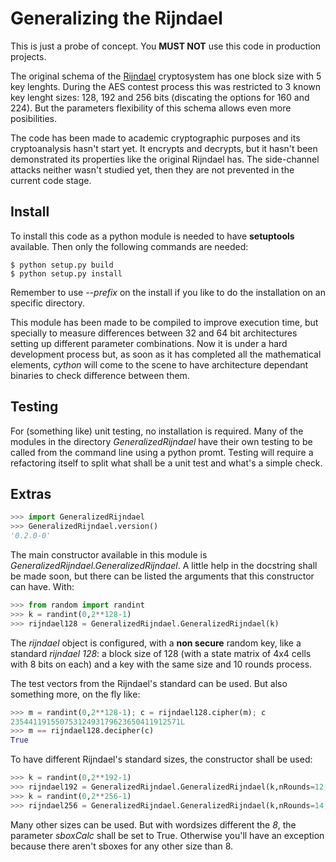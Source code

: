 Generalizing the Rijndael
=========================

This is just a probe of concept. You **MUST NOT** use this code in production projects.

The original schema of the [Rijndael](http://en.wikipedia.org/wiki/Advanced_Encryption_Standard) cryptosystem has one block size with 5 key lenghts. During the AES contest process this was restricted to 3 known key lenght sizes: 128, 192 and 256 bits (discating the options for 160 and 224). But the parameters flexibility of this schema allows even more posibilities.

The code has been made to academic cryptographic purposes and its cryptoanalysis hasn't start yet. It encrypts and decrypts, but it hasn't been demonstrated its properties like the original Rijndael has. The side-channel attacks neither wasn't studied yet, then they are not prevented in the current code stage.

Install
-------

To install this code as a python module is needed to have **setuptools** 
available. Then only the following commands are needed:

```
$ python setup.py build
$ python setup.py install
```

Remember to use *--prefix* on the install if you like to do the installation
on an specific directory.

This module has been made to be compiled to improve execution time, but 
specially to measure differences between 32 and 64 bit architectures setting
up different parameter combinations. Now it is under a hard development 
process but, as soon as it has completed all the mathematical elements, 
*cython* will come to the scene to have architecture dependant binaries to 
check difference between them.

Testing
-------

For (something like) unit testing, no installation is required. Many of the 
modules in the directory *GeneralizedRijndael* have their own testing to be 
called from the command line using a python promt. Testing will require a 
refactoring itself to split what shall be a unit test and what's a simple 
check.

Extras
------

```python
>>> import GeneralizedRijndael
>>> GeneralizedRijndael.version()
'0.2.0-0'
```

The main constructor available in this module is 
*GeneralizedRijndael.GeneralizedRijndael*. A little help in the docstring 
shall be made soon, but there can be listed the arguments that this constructor
can have. With:

```python
>>> from random import randint
>>> k = randint(0,2**128-1)
>>> rijndael128 = GeneralizedRijndael.GeneralizedRijndael(k)
```

The *rijndael* object is configured, with a **non secure** random key, like a
standard *rijndael 128*: a block size of 128 (with a state matrix of 4x4 cells
with 8 bits on each) and a key with the same size and 10 rounds process.

The test vectors from the Rijndael's standard can be used. But also something 
more, on the fly like:

```python
>>> m = randint(0,2**128-1); c = rijndael128.cipher(m); c
23544119155075312493179623650411912571L
>>> m == rijndael128.decipher(c)
True
```
To have different Rijndael's standard sizes, the constructor shall be used:

```python
>>> k = randint(0,2**192-1)
>>> rijndael192 = GeneralizedRijndael.GeneralizedRijndael(k,nRounds=12,nKeyWords=6)
>>> k = randint(0,2**256-1)
>>> rijndael256 = GeneralizedRijndael.GeneralizedRijndael(k,nRounds=14,nKeyWords=8)
```

Many other sizes can be used. But with wordsizes different the *8*, the 
parameter *sboxCalc* shall be set to True. Otherwise you'll have an exception
because there aren't sboxes for any other size than 8.

